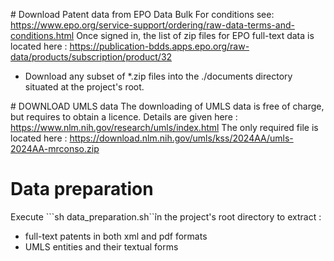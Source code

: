 # Download Patent data from EPO Data Bulk
For conditions see:  
https://www.epo.org/service-support/ordering/raw-data-terms-and-conditions.html
Once signed in, the list of zip files for EPO full-text data is located here :
https://publication-bdds.apps.epo.org/raw-data/products/subscription/product/32
- Download any subset of *.zip files into the ./documents directory situated at the project's root.

# DOWNLOAD UMLS data
The downloading of UMLS data is free of charge, but requires to obtain a licence.
Details are given here :
https://www.nlm.nih.gov/research/umls/index.html
The only required file is located here :
https://download.nlm.nih.gov/umls/kss/2024AA/umls-2024AA-mrconso.zip

# Data preparation
Execute ```sh data_preparation.sh``̀in the project's root directory to extract :
- full-text patents in both xml and pdf formats
- UMLS entities and their textual forms

